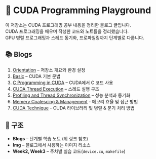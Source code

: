# 🚀 CUDA Programming Playground

이 저장소는 CUDA 프로그래밍 공부 내용을 정리한 블로그 글입니다.  
CUDA 프로그래밍을 배우며 작성한 코드와 노트들을 정리했습니다.  
GPU 병렬 프로그래밍과 스레드 동기화, 프로파일링까지 단계별로 다룹니다.

## 📚 Blogs
1. [Orientation](./Blogs/01_Orientation.md) – 저장소 개요와 환경 설정  
2. [Basic](./Blogs/02_Basic.md) – CUDA 기본 문법  
3. [C Programming in CUDA](./Blogs/03_C_programming_in_CUDA.md) – CUDA에서 C 코드 사용  
4. [CUDA Thread Execution](./Blogs/04_CUDA_thread_execution.md) – 스레드 실행 구조  
5. [Profiling and Thread Synchronization](./Blogs/05_Profiling_and_thread_syn.md) – 성능 분석과 동기화  
6. [Memery Coalescing & Management](./Blogs/06_Memory_Management.md) - 메모리 효율 및 접근 방법
7. [CUDA Technique](./Blogs/07_CUDA_technique.md) - CUDA 라이브러리 및 병렬 & 분기 처리 방법

## 📂 구조
- **Blogs** – 단계별 학습 노트 (위 링크 참조)  
- **Img** – 블로그에서 사용하는 이미지 리소스  
- **Week2, Week3** – 주차별 실습 코드(`device.cu`, `makefile`)
